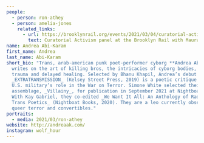```yaml
---
people:
  - person: ron-athey
  - person: amelia-jones
    related_links:
      - url: https://brooklynrail.org/events/2021/03/04/curatorial-activism-part-4/
        text: Curatorial Activism panel at the Brooklyn Rail with Maura Reilly
name: Andrea Abi-Karam
first_name: Andrea
last_name: Abi-Karam
short_bio: "Trans, arab-american punk poet-performer cyborg **Andrea Abi-Karam**
  writes on the art of killing bros, the intricacies of cyborg bodies, and
  trauma and delayed healing. Selected by Bhanu Khapil, Andrea’s debut
  _EXTRATRANSMISSION_ (Kelsey Street Press, 2019) is a poetic critique of the
  U.S. military’s role in the War on Terror. Simone White selected their second
  assemblage, _Villainy_, for publication in September 2021 at Nightboat Books.
  With Kay Gabriel, they co-edited _We Want It All: An Anthology of Radical
  Trans Poetics_ (Nightboat Books, 2020). They are a leo currently obsessed with
  queer terror and convertibles."
portraits:
  - media: 2021/03/ron-athey
website: http://andreaak.com/
instagram: wolf_hour
---
```


